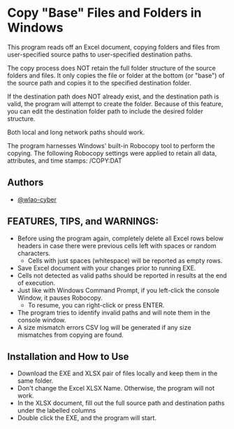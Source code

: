 
# Copy "Base" Files and Folders in Windows

This program reads off an Excel document, copying folders and files from user-specified source paths to user-specified destination paths.

The copy process does NOT retain the full folder structure of the source folders and files. It only copies the file or folder at the bottom (or "base") of the source path and copies it to the specified destination folder.

If the destination path does NOT already exist, and the destination path is valid, the program will attempt to create the folder. Because of this feature, you can edit the destination folder path to include the desired folder structure.

Both local and long network paths should work.

The program harnesses Windows' built-in Robocopy tool to perform the copying. The following Robocopy settings were applied to retain all data, attributes, and time stamps: 
/COPY:DAT

## Authors

- [@wlao-cyber](https://github.com/wlao-cyber)


## FEATURES, TIPS, and WARNINGS:

- Before using the program again, completely delete all Excel rows below headers in case there were previous cells left with spaces or random characters.
    - Cells with just spaces (whitespace) will be reported as empty rows.
- Save Excel document with your changes prior to running EXE.
- Cells not detected as valid paths should be reported in results at the end of execution.
- Just like with Windows Command Prompt, if you left-click the console Window, it pauses Robocopy.
    - To resume, you can right-click or press ENTER.
- The program tries to identify invalid paths and will note them in the console window.
- A size mismatch errors CSV log will be generated if any size mismatches from copying are found.

## Installation and How to Use

- Download the EXE and XLSX pair of files locally and keep them in the same folder.
- Don't change the Excel XLSX Name. Otherwise, the program will not work.
- In the XLSX document, fill out the full source path and destination paths under the labelled columns
- Double click the EXE, and the program will start.
